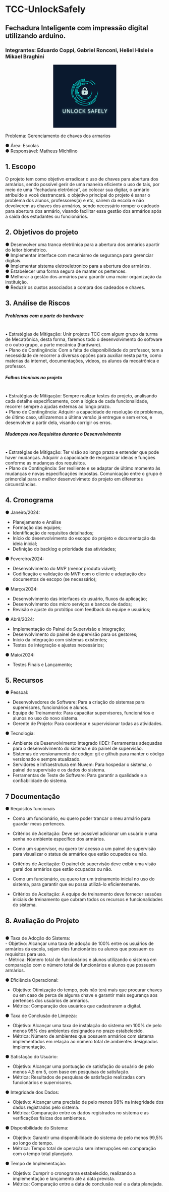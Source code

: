 # TCC-UnlockSafely
<h2>Fechadura Inteligente com impressão digital utilizando arduino.</h2>

<h3>Integrantes: Eduardo Coppi, Gabriel Ronconi, Heliel Hislei e Mikael Braghini</h3>

<div align="center">
	<img src="LogoProjetoTCC.png" width="200px">
</div>


Problema: Gerenciamento de chaves dos armarios 

●	Área: Escolas<br />
●	Responsável: Matheus Michilino<br />
<h2>1. Escopo</h2>
O projeto tem como objetivo erradicar o uso de chaves para abertura dos armários, sendo possível gerir de uma maneira eficiente o uso de tais, por meio de uma “fechadura eletrônica”, ao colocar sua digitar, o armário atribuído a você destrancará. o objetivo principal do projeto é sanar o problema dos alunos, professores(a) e etc, saírem da escola e não devolverem as chaves dos armários, sendo necessário romper o cadeado para abertura dos armário, visando facilitar essa gestão dos armários após a saída dos estudantes ou funcionários.
<h2>2. Objetivos do projeto</h2>
●	Desenvolver uma tranca eletrônica para a abertura dos armários apartir do leitor biométrico.<br />
●	Implementar interface com mecanismo de segurança para gerenciar digitais.<br />
●	Implementar sistema eletroeletronico para a abertura dos armários.<br />
●	Estabelecer uma forma segura de manter os pertences.<br />
●	Melhorar a gestão dos armários para garantir uma maior organização da instituição.<br />
●	Reduzir os custos associados a compra dos cadeados e chaves.<br />

<h2>3. Análise de Riscos</h2>
<h5>Problemas com a parte do hardware</h5><br />
•	Estratégias de Mitigação: Unir projetos TCC com algum grupo da turma de Mecatrônica, desta forma, faremos todo o desenvolvimento do software e o outro grupo, a parte mecânica (hardware).<br />
•	Plano de Contingência: Com a falta de disponibilidade do professor, tem a necessidade de recorrer a diversas opções para auxiliar nesta parte, como materias da internet, documentações, vídeos, os alunos da mecatrônica e professor.<br />

<h5>Falhas técnicas no projeto</h5><br />
•	Estratégias de Mitigação: Sempre realizar testes do projeto, analisando cada detalhe especificamente, com a lógica de cada funcionalidade, recorrer sempre a ajudas externas ao longo prazo.<br />
•	Plano de Contingência: Adquirir a capacidade de resolução de problemas, de último caso, utilizaremos a última versão já entregue e sem erros, e desenvolver a partir dela, visando corrigir os erros.<br />

<h5>Mudanças nos Requisitos durante o Desenvolvimento</h5><br />
•	Estratégias de Mitigação: Ter visão ao longo prazo e entender que pode haver mudanças. Adquirir a capacidade de reorganizar ideias e funções conforme as mudanças dos requisitos.<br />
•	Plano de Contingência: Ser resiliente e se adaptar de último momento às mudanças e novas especificações impostas. Comunicação entre o grupo é primordial para o melhor desenvolvimeto do projeto em diferentes circunstâncias.<br />

<h2>4. Cronograma</h2>

●	Janeiro/2024:

-	Planejamento e Análise<br />
-	Formação das equipes;<br />
-	Identificação de requisitos detalhados;<br />
-	Início do desenvolvimento do escopo do projeto e documentação da ideia inicial;<br />
-	Definição do backlog e prioridade das atividades;<br />

●	Fevereiro/2024:

-	Desenvolvimento do MVP (menor produto viável);<br />
-	Codificação e validação do MVP com o cliente e adaptação dos documentos de escopo (se necessário);<br />

●	Março/2024: <br />

-	Desenvolvimento das interfaces do usuário, fluxos da aplicação;<br />
-	Desenvolvimento dos micro serviços e bancos de dados;<br />
-	Revisão e ajuste do protótipo com feedback da equipe e usuários;<br />

●	Abril/2024: <br />

-	Implementação do Painel de Supervisão e Integração;<br />
-	Desenvolvimento do painel de supervisão para os gestores;<br />
-	Início da integração com sistemas existentes;<br />
-	Testes de integração e ajustes necessários;<br />

●	Maio/2024: <br />

-	Testes Finais e Lançamento;<br />

<h2>5. Recursos</h2>

●	Pessoal:<br />

-	Desenvolvedores de Software: Para a criação do sistemas para supervisores, funcionários e alunos.<br />
-	Equipe de Treinamento: Para capacitar supervisores, funcionários e alunos no uso do novo sistema.<br />
-	Gerente de Projeto: Para coordenar e supervisionar todas as atividades.<br />

●	Tecnologia:<br />

-	Ambiente de Desenvolvimento Integrado (IDE): Ferramentas adequadas para o desenvolvimento do sistema e do painel de supervisão.<br />
-	Sistemas de versionamento de código: git e github para manter o código versionado e sempre atualizado.<br />
-	Servidores e Infraestrutura em Nuvem: Para hospedar o sistema, o painel de supervisão e os dados do sistema.<br />
-	Ferramentas de Teste de Software: Para garantir a qualidade e a confiabilidade do sistema.<br />

 <h2>7 Documentação</h2>



●	Requisitos funcionais<br />
-	Como um funcionário, eu quero poder trancar o meu armário para guardar meus pertences.<br />
-	Critérios de Aceitação: Deve ser possível adicionar um usuário e uma senha no ambiente específico dos armários.<br />
	
	
-	Como um supervisor, eu quero ter acesso a um painel de supervisão para visualizar o status de armários que estão ocupados ou não.<br />
-	Critérios de Aceitação: O painel de supervisão deve exibir uma visão geral dos armários que estão ocupados ou não.<br />
	

-	Como um funcionário, eu quero ter um treinamento inicial no uso do sistema, para garantir que eu possa utilizá-lo eficientemente.<br />
-	Critérios de Aceitação: A equipe de treinamento deve fornecer sessões iniciais de treinamento que cubram todos os recursos e funcionalidades do sistema.<br />
	
<h2>8. Avaliação do Projeto</h2><br />
●	Taxa de Adoção do Sistema:<br />
-	Objetivo: Alcançar uma taxa de adoção de 100% entre os usuários de armários da escola, sejam eles funcionários ou alunos que possuem os requisitos para uso.<br />
-	Métrica: Número total de funcionários e alunos utilizando o sistema em comparação com o número total de funcionários e alunos que possuem armários.<br />
	
●	Eficiência Operacional:<br />
-	Objetivo: Otimização do tempo, pois não terá mais que procurar chaves ou em caso de perca de alguma chave e garantir mais segurança aos pertences dos usuários de armários. <br />
-	Métrica: Comparação dos usuários que cadastraram a digital.<br />

●	Taxa de Conclusão de Limpeza:<br />
-	Objetivo: Alcançar uma taxa de instalação do sistema em 100% de pelo menos 95% dos ambientes designados no prazo estabelecido.<br />
-	Métrica: Número de ambientes que possuem armários com sistema implementados em relação ao número total de ambientes designados implementação.<br />
	
●	Satisfação do Usuário:<br />
-	Objetivo: Alcançar uma pontuação de satisfação do usuário de pelo menos 4,5 em 5, com base em pesquisas de satisfação.<br />
-	Métrica: Resultados de pesquisas de satisfação realizadas com funcionários e supervisores.<br />
	
●	Integridade dos Dados:<br />
-	Objetivo: Alcançar uma precisão de pelo menos 98% na integridade dos dados registrados pelo sistema.<br />
-	Métrica: Comparação entre os dados registrados no sistema e as verificações físicas dos ambientes.<br />
	
●	Disponibilidade do Sistema:<br />
-	Objetivo: Garantir uma disponibilidade do sistema de pelo menos 99,5% ao longo do tempo.<br />
-	Métrica: Tempo total de operação sem interrupções em comparação com o tempo total planejado.<br />
	
●	Tempo de Implementação:<br />
-	Objetivo: Cumprir o cronograma estabelecido, realizando a implementação e lançamento até a data prevista.<br />
-	Métrica: Comparação entre a data de conclusão real e a data planejada.<br />
